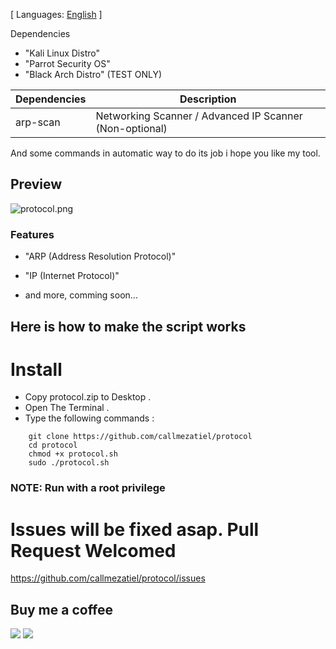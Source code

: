 [ Languages: [English](README.md) ]

Dependencies

* "Kali Linux Distro"
* "Parrot Security OS"
* "Black Arch Distro" (TEST ONLY)

| Dependencies| Description |
| ------ | ------ |
| arp-scan |  Networking Scanner / Advanced IP Scanner (Non-optional) |

And some commands in automatic way to do its job i hope you like my tool.

## Preview

![protocol.png](https://i.postimg.cc/Gt2m38Mp/protocol.png)

### Features

* "ARP (Address Resolution Protocol)"
* "IP (Internet Protocol)"

* and more, comming soon...

## Here is how to make the script works

# Install

* Copy protocol.zip to Desktop .
* Open The Terminal .
* Type the following commands :

```
    git clone https://github.com/callmezatiel/protocol
    cd protocol
    chmod +x protocol.sh
    sudo ./protocol.sh 
```

### NOTE: Run with a root privilege

# Issues will be fixed asap. Pull Request Welcomed
https://github.com/callmezatiel/protocol/issues

## Buy me a coffee
<a href="https://www.paypal.me/zatiel"><img src="https://img.shields.io/badge/don-paypal-blue"></a> <a href="https://www.patreon.com/zatiel"><img src="https://img.shields.io/badge/don-patreon-ff69b4">

